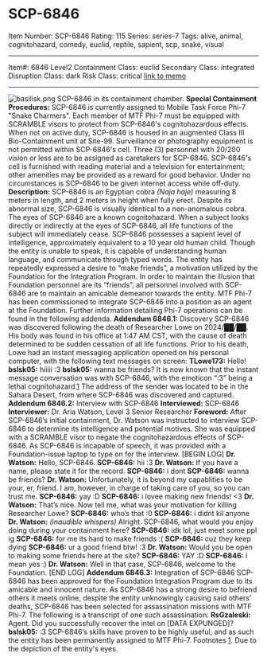 # SCP-6846
Item Number: SCP-6846
Rating: 115
Series: series-7
Tags: alive, animal, cognitohazard, comedy, euclid, reptile, sapient, scp, snake, visual

---

Item#: 6846
Level2
Containment Class:
euclid
Secondary Class:
integrated
Disruption Class:
dark
Risk Class:
critical
[link to memo](/classification-committee-memo)  

* * *
![basilisk.png](https://scp-wiki.wdfiles.com/local--files/scp-6846/basilisk.png)
SCP-6846 in its containment chamber.
**Special Containment Procedures:** SCP-6846 is currently assigned to Mobile Task Force Phi-7 "Snake Charmers". Each member of MTF Phi-7 must be equipped with SCRAMBLE visors to protect from SCP-6846's cognitohazardous effects.
When not on active duty, SCP-6846 is housed in an augmented Class III Bio-Containment unit at Site-99. Surveillance or photography equipment is not permitted within SCP-6846's cell. Three (3) personnel with 20/200 vision or less are to be assigned as caretakers for SCP-6846.
SCP-6846's cell is furnished with reading material and a television for entertainment; other amenities may be provided as a reward for good behavior. Under no circumstances is SCP-6846 to be given internet access while off-duty.
**Description:** SCP-6846 is an Egyptian cobra _(Naja haje)_ measuring 8 meters in length, and 2 meters in height when fully erect. Despite its abnormal size, SCP-6846 is visually identical to a non-anomalous cobra.
The eyes of SCP-6846 are a known cognitohazard. When a subject looks directly or indirectly at the eyes of SCP-6846, all life functions of the subject will immediately cease.
SCP-6846 possesses a sapient level of intelligence, approximately equivalent to a 10 year old human child. Though the entity is unable to speak, it is capable of understanding human language, and communicate through typed words. The entity has repeatedly expressed a desire to “make friends”, a motivation utilized by the Foundation for the Integration Program. In order to maintain the illusion that Foundation personnel are its “friends”, all personnel involved with SCP-6846 are to maintain an amicable demeanor towards the entity.
MTF Phi-7 has been commissioned to integrate SCP-6846 into a position as an agent at the Foundation. Further information detailing Phi-7 operations can be found in the following addenda.
**Addendum 6846.1:** Discovery
SCP-6846 was discovered following the death of Researcher Lowe on 2024/██/██. His body was found in his office at 1:47 AM CST, with the cause of death determined to be sudden cessation of all life functions. Prior to his death, Lowe had an instant messaging application opened on his personal computer, with the following text messages on screen:
**TLowe173:** Hello!
**bslsk05:** hiiiii :3
**bslsk05:** wanna be friends?
It is now known that the instant message conversation was with SCP-6846, with the emoticon “:3” being a lethal cognitohazard.[1](javascript:;) The address of the sender was located to be in the Sahara Desert, from where SCP-6846 was discovered and captured.
**Addendum 6846.2:** Interview with SCP-6846
**Interviewed:** SCP-6846
**Interviewer:** Dr. Aria Watson, Level 3 Senior Researcher
**Foreword:** After SCP-6846’s initial containment, Dr. Watson was instructed to interview SCP-6846 to determine its intelligence and potential motives. She was equipped with a SCRAMBLE visor to negate the cognitohazardous effects of SCP-6846. As SCP-6846 is incapable of speech, it was provided with a Foundation-issue laptop to type on for the interview.
[BEGIN LOG]
**Dr. Watson:** Hello, SCP-6846.
**SCP-6846:** hii :3
**Dr. Watson:** If you have a name, please state it for the record.
**SCP-6846:** i dont
**SCP-6846:** wanna be friends?
**Dr. Watson:** Unfortunately, it is beyond my capablities to be your, er, friend. I am, however, in charge of taking care of you, so you can trust me.
**SCP-6846:** yay :D
**SCP-6846:** i lovee making new friends! <3
**Dr. Watson:** That’s nice. Now tell me, what was your motivation for killing Researcher Lowe?
**SCP-6846:** who’s that :0
**SCP-6846:** i didnt kil anyone
**Dr. Watson:** _(inaudible whispers)_ Alright. SCP-6846, what would you enjoy doing during your containment here?
**SCP-6846:** idk lol, just meet some ppl ig
**SCP-6846:** for me its hard to make friends :(
**SCP-6846:** cuz they keep dying
**SCP-6846:** ur a good friend btw! :3
**Dr. Watson:** Would you be open to making some friends here at the site?
**SCP-6846:** YAY :D
**SCP-6846:** i mean yes :)
**Dr. Watson:** Well in that case, SCP-6846, welcome to the Foundation.
[END LOG]
**Addendum 6846.3:** Integration of SCP-6846
SCP-6846 has been approved for the Foundation Integration Program due to its amicable and innocent nature. As SCP-6846 has a strong desire to befriend others it meets online, despite the entity unknowingly causing said others’ deaths, SCP-6846 has been selected for assassination missions with MTF Phi-7. The following is a transcript of one such assassination:
**RsGzaleski:** Agent. Did you successfully recover the intel on [DATA EXPUNGED]?
**bslsk05:** :3
SCP-6846’s skills have proven to be highly useful, and as such the entity has been permanently assigned to MTF Phi-7.
Footnotes
[1](javascript:;). Due to the depiction of the entity's eyes.